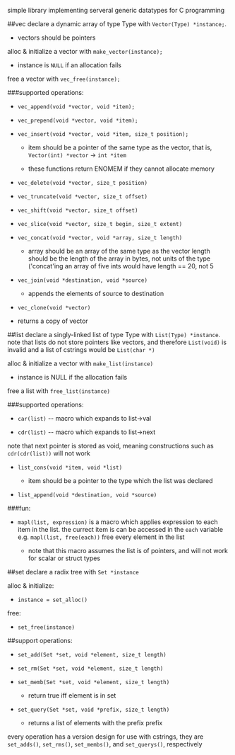 simple library implementing serveral generic datatypes for C programming

##vec
declare a dynamic array of type Type with `Vector(Type) *instance;`.

- vectors should be pointers

alloc & initialize a vector with `make_vector(instance);`

- instance is `NULL` if an allocation fails

free a vector with `vec_free(instance);`

###supported operations:

- `vec_append(void *vector, void *item);`

- `vec_prepend(void *vector, void *item);`

- `vec_insert(void *vector, void *item, size_t position);`

	- item should be a pointer of the same type as the vector,
	that is, `Vector(int) *vector` -> `int *item`

	- these functions return ENOMEM if they cannot allocate memory

- `vec_delete(void *vector, size_t position)`

- `vec_truncate(void *vector, size_t offset)`

- `vec_shift(void *vector, size_t offset)`

- `vec_slice(void *vector, size_t begin, size_t extent)`
	
- `vec_concat(void *vector, void *array, size_t length)`

	- array should be an array of the same type as the vector
	length should be the length of the array in bytes, not units
	of the type ('concat'ing an array of five ints would have
	length == 20, not 5

- `vec_join(void *destination, void *source)`

	- appends the elements of source to destination

- `vec_clone(void *vector)`

- returns a copy of vector

##list
declare a singly-linked list of type Type with `List(Type) *instance`.
note that lists do not store pointers like vectors, and therefore
`List(void)` is invalid and a list of cstrings would be `List(char *)`

alloc & initialize a vector with `make_list(instance)`

- instance is NULL if the allocation fails

free a list with `free_list(instance)`

###supported operations:

- `car(list)` -- macro which expands to list-\>val

- `cdr(list)` -- macro which expands to list-\>next

note that next pointer is stored as void, meaning constructions such as
`cdr(cdr(list))` will not work

- `list_cons(void *item, void *list)`

	- item should be a pointer to the type which the list was declared

- `list_append(void *destination, void *source)`

###fun:

- `mapl(list, expression)` is a macro which applies expression to each
item in the list. the currect item is can be accessed in the `each` variable
e.g. `mapl(list, free(each))` free every element in the list

	- note that this macro assumes the list is of pointers, and will not
	work for scalar or struct types

##set
declare a radix tree with `Set *instance`

alloc & initialize:

- `instance = set_alloc()`

free:

- `set_free(instance)`

##support operations:

- `set_add(Set *set, void *element, size_t length)`

- `set_rm(Set *set, void *element, size_t length)`

- `set_memb(Set *set, void *element, size_t length)`

	- return true iff element is in set

- `set_query(Set *set, void *prefix, size_t length)`

	- returns a list of elements with the prefix prefix

every operation has a version design for use with cstrings, they are
`set_adds()`, `set_rms()`, `set_membs()`, and `set_querys()`, respectively
